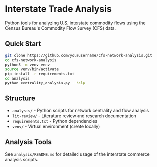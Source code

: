 # Interstate Trade Analysis

Python tools for analyzing U.S. interstate commodity flows using the Census Bureau's Commodity Flow Survey (CFS) data.

## Quick Start

```bash
git clone https://github.com/yourusername/cfs-network-analysis.git
cd cfs-network-analysis
python3 -m venv venv
source venv/bin/activate
pip install -r requirements.txt
cd analysis
python centrality_analysis.py --help
```

## Structure

- `analysis/` - Python scripts for network centrality and flow analysis
- `lit-review/` - Literature review and research documentation
- `requirements.txt` - Python dependencies
- `venv/` - Virtual environment (create locally)

## Analysis Tools

See `analysis/README.md` for detailed usage of the interstate commerce analysis scripts.